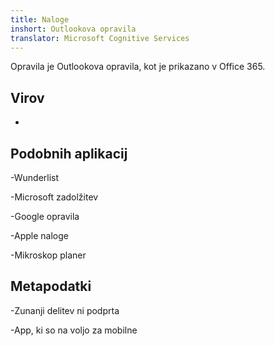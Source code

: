 ```yaml
---
title: Naloge
inshort: Outlookova opravila
translator: Microsoft Cognitive Services
---
```


Opravila je Outlookova opravila, kot je prikazano v Office 365.

Virov
---------

-   

Podobnih aplikacij
--------------------

-Wunderlist

-Microsoft zadolžitev

-Google opravila

-Apple naloge

-Mikroskop planer

Metapodatki
--------

-Zunanji delitev ni podprta

-App, ki so na voljo za mobilne


